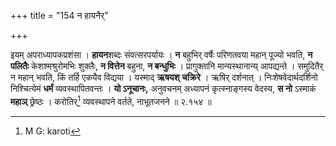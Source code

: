 +++
title = "154 न हायनैर्"

+++

इयम् अपराध्यापकप्रशंसा । **हायन**शब्दः संवत्सरपर्यायः । **न** बहुभिर् वर्षैः परिणतवया महान् पूज्यो भवति, **न पलितैः** केशश्मश्रुरोमभिः शुक्लैः, **न वित्तेन** बहुना, **न बन्धुभिः** । प्रागुक्तानि मान्यस्थानान्य् आपद्यन्ते । समुदितैर् न महान् भवति, किं तर्हि एकयैव विद्यया । यस्माद् **ऋषयश् चक्रिरे** । ऋषिर् दर्शनात् । निःशेषवेदार्थदर्शिनो निश्चित्येमं **धर्मं** व्यवस्थापितवन्तः । **यो ऽनूचानः,** अनुवचनम् अध्यापनं कृत्स्नाङ्गस्य वेदस्य, **स नो** ऽस्माकं **महाञ्** छ्रेष्ठः । करोतिर्[^४०५] व्यवस्थापने वर्तते, नाभूतजनने ॥ २.१५४ ॥


[^४०५]:
     M G: karoti
